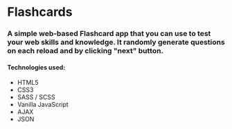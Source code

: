 # Flashcards
### A simple web-based Flashcard app that you can use to test your web skills and knowledge. It randomly generate questions on each reload and by clicking "next" button.

#### Technologies used: 
- HTML5
- CSS3
- SASS / SCSS
- Vanilla JavaScript
- AJAX
- JSON
